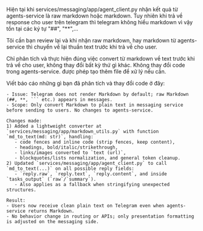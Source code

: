 Hiện tại khi services/messaging/app/agent_client.py nhận kết quả từ agents-service là raw markdown hoặc markdown.
Tuy nhiên khi trả về response cho user trên telegram thì telegram không hiểu markdown vì vậy tồn tại các ký tự "##", "\*\*",...

Tôi cần bạn review lại và khi nhận raw markdown, hay markdown từ agents-service thì chuyển về lại thuần text trước khi trả về cho user.

Chỉ phân tích và thực hiện đúng việc convert từ markdown về text trước khi trả về cho user, không thay đổi bất kỳ thứ gì khác. Không thay đổi code trong agents-service. được phép tạo thêm file để xử lý nếu cần.

Viết báo cáo những gì bạn đã phân tích và thay đổi code ở đây:

````
- Issue: Telegram does not render Markdown by default; raw Markdown (##, **, ``` etc.) appears in messages.
- Scope: Only convert Markdown to plain text in messaging service before sending to users. No changes to agents-service.

Changes made:
1) Added a lightweight converter at `services/messaging/app/markdown_utils.py` with function `md_to_text(md: str)`, handling:
   - code fences and inline code (strip fences, keep content),
   - headings, bold/italic/strikethrough,
   - links/images converted to `text (url)`,
   - blockquotes/lists normalization, and general token cleanup.
2) Updated `services/messaging/app/agent_client.py` to call `md_to_text(...)` on all possible reply fields:
   - `reply.raw`, `reply.text`, `reply.content`, and inside `tasks_output` (`raw`/`summary`).
   - Also applies as a fallback when stringifying unexpected structures.

Result:
- Users now receive clean plain text on Telegram even when agents-service returns Markdown.
- No behavior change in routing or APIs; only presentation formatting is adjusted on the messaging side.
````
